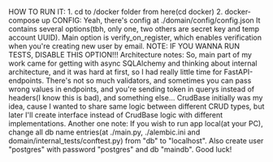 HOW TO RUN IT:
    1. cd to /docker folder from here(cd docker)
    2. docker-compose up
CONFIG:
    Yeah, there's config at ./domain/config/config.json
    It contains several options(tbh, only one, two others are secret key
    and temp account UUID).
    Main option is verify_on_register, which enables verification when
    you're creating new user by email.
    NOTE: IF YOU WANNA RUN TESTS, DISABLE THIS OPTION!!!
Architecture notes:
    So, main part of my work came for getting with async SQLAlchemy and
    thinking about internal architecture,
    and it was hard at first, so I had really little time for FastAPI-endpoints.
    There's not so much validators, and sometimes you can pass wrong
    values in endpoints, and you're sending token in querys instead
    of headers(I know this is bad), and something else...
    CrudBase initially was my idea, cause I wanted to share same logic
    between different CRUD types, but later I'll create interface
    instead of CrudBase logic with different implementations.
Another one note:
    If you wish to run app local(at your PC),
    change all db name entries(at ./main.py, ./alembic.ini and
    domain/internal_tests/conftest.py) from "db" to "localhost".
    Also create user "postgres" with password "postgres" and db "maindb".
    Good luck!